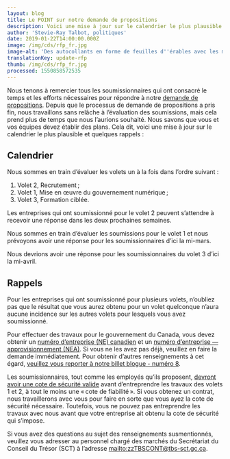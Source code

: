 ```yaml
---
layout: blog
title: Le POINT sur notre demande de propositions
description: Voici une mise à jour sur le calendrier le plus plausible.
author: 'Stevie-Ray Talbot, politiques'
date: 2019-01-22T14:00:00.000Z
image: /img/cds/rfp_fr.jpg
image-alt: 'Des autocollants en forme de feuilles d''érables avec les mots, fort et libre.'
translationKey: update-rfp
thumb: /img/cds/rfp_fr.jpg
processed: 1550858572535
---
```

Nous tenons à remercier tous les soumissionnaires qui ont consacré le temps et les efforts nécessaires pour répondre à notre [demande de propositions](https://achatsetventes.gc.ca/donnees-sur-l-approvisionnement/appels-d-offres/PW-18-00841347). Depuis que le processus de demande de propositions a pris fin, nous travaillons sans relâche à l’évaluation des soumissions, mais cela prend plus de temps que nous l’aurions souhaité. Nous savons que vous et vos équipes devez établir des plans. Cela dit, voici une mise à jour sur le calendrier le plus plausible et quelques rappels :

## Calendrier

Nous sommes en train d’évaluer les volets un à la fois dans l’ordre suivant :

1. Volet 2, Recrutement ;
2. Volet 1, Mise en œuvre du gouvernement numérique ;
3. Volet 3, Formation ciblée.

Les entreprises qui ont soumissionné pour le volet 2 peuvent s’attendre à recevoir une réponse dans les deux prochaines semaines.

Nous sommes en train d’évaluer les soumissions pour le volet 1 et nous prévoyons avoir une réponse pour les soumissionnaires d’ici la mi-mars.

Nous devrions avoir une réponse pour les soumissionnaires du volet 3 d’ici la mi-avril.

## Rappels

Pour les entreprises qui ont soumissionné pour plusieurs volets, n’oubliez pas que le résultat que vous aurez obtenu pour un volet quelconque n’aura aucune incidence sur les autres volets pour lesquels vous avez soumissionné.

Pour effectuer des travaux pour le gouvernement du Canada, vous devez obtenir un [numéro d’entreprise (NE) canadien](https://www.canada.ca/fr/agence-revenu/services/impot/entreprises/sujets/inscrire-votre-entreprise/comment-sinscrire.html) et un [numéro d’entreprise — approvisionnement (NEA)](https://srisupplier.contractscanada.gc.ca/index-fra.cfm?af=ZnVzZWFjdGlvbj1yZWdpc3Rlci5pbnRybyZpZD00&lang=fra). Si vous ne les avez pas déjà, veuillez en faire la demande immédiatement. Pour obtenir d’autres renseignements à cet égard, [veuillez vous reporter à notre billet blogue - numéro 8](https://numerique.canada.ca/2018/08/31/ddp/).

Les soumissionnaires, tout comme les employés qu’ils proposent, [devront avoir une cote de sécurité valide](https://www.tpsgc-pwgsc.gc.ca/esc-src/enquete-screening-fra.html) avant d’entreprendre les travaux des volets 1 et 2, à tout le moins une « cote de fiabilité ». Si vous obtenez un contrat, nous travaillerons avec vous pour faire en sorte que vous ayez la cote de sécurité nécessaire. Toutefois, vous ne pouvez pas entreprendre les travaux avec nous avant que votre entreprise ait obtenu la cote de sécurité qui s’impose.

Si vous avez des questions au sujet des renseignements susmentionnés, veuillez vous adresser au personnel chargé des marchés du Secrétariat du Conseil du Trésor (SCT) à l’adresse <mailto:zzTBSCONT@tbs-sct.gc.ca>.

